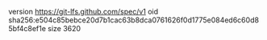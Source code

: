version https://git-lfs.github.com/spec/v1
oid sha256:e504c85bebce20d7b1cac63b8dca0761626f0d1775e084ed6c60d85bf4c8ef1e
size 3620
